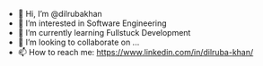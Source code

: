 - 👋 Hi, I’m @dilrubakhan
- 👀 I’m interested in Software Engineering 
- 🌱 I’m currently learning Fullstuck Development
- 💞️ I’m looking to collaborate on ...
- 📫 How to reach me: https://www.linkedin.com/in/dilruba-khan/

<!---
dilrubakhan/dilrubakhan is a ✨ special ✨ repository because its `README.md` (this file) appears on your GitHub profile.
You can click the Preview link to take a look at your changes.
--->
